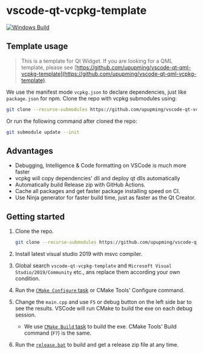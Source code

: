 # vscode-qt-vcpkg-template

[![Windows Build](https://github.com/upupming/vscode-qt-vcpkg-template/actions/workflows/windows.yml/badge.svg)](https://github.com/upupming/vscode-qt-vcpkg-template/actions/workflows/windows.yml)

## Template usage

> This is a template for Qt Widget. If you are looking for a QML template, please see [https://github.com/upupming/vscode-qt-qml-vcpkg-template](https://github.com/upupming/vscode-qt-qml-vcpkg-template).

We use the manifest mode `vcpkg.json` to declare dependencies, just like `package.json` for npm. Clone the repo with vcpkg submodules using:

```bash
git clone --recurse-submodules https://github.com/upupming/vscode-qt-vcpkg-template.git
```

Or run the following command after cloned the repo:

```bash
git submodule update --init
```

## Advantages

- Debugging, Intelligence & Code formatting on VSCode is much more faster
- vcpkg will copy dependencies' dll and deploy qt dlls automatically
- Automatically build Release zip with GitHub Actions.
- Cache all packages and get faster package installing speed on CI.
- Use Ninja generator for faster build time, just as faster as the Qt Creator.

## Getting started

1. Clone the repo.

    ```bash
    git clone --recurse-submodules https://github.com/upupming/vscode-qt-vcpkg-template.git
    ```

2. Install latest visual studio 2019 with msvc compiler.
3. Global search `vscode-qt-vcpkg-template` and `Microsoft Visual Studio/2019/Community` etc., ans replace them according your own condition.
4. Run the [`CMake Configure` task](.vscode/tasks.json) or CMake Tools' Configure command.
5. Change the `main.cpp` and use `F5` or debug button on the left side bar to see the results. VSCode will run CMake to build the exe on each debug session.
    - We use [`CMake Build` task](.vscode/tasks.json) to build the exe. CMake Tools' Build command (`F7`) is the same.
6. Run the [`release.bat`](release.bat) to build and get a release zip file at any time.

